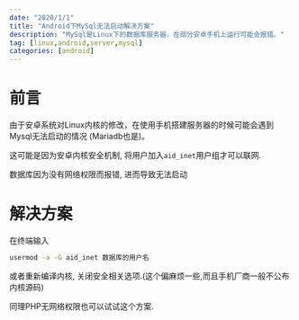 ```yaml
---
date: "2020/1/1"
title: "Android下MySql无法启动解决方案"
description: "MySql是Linux下的数据库服务器，在部分安卓手机上运行可能会报错。"
tag: [linux,android,server,mysql]
categories: [android]
---
```


# 前言
由于安卓系统对Linux内核的修改，在使用手机搭建服务器的时候可能会遇到Mysql无法启动的情况 (Mariadb也是)。

这可能是因为安卓内核安全机制, 将用户加入`aid_inet`用户组才可以联网.

数据库因为没有网络权限而报错, 进而导致无法启动

# 解决方案

在终端输入
```sh
usermod -a -G aid_inet 数据库的用户名
```
或者重新编译内核, 关闭安全相关选项.(这个偏麻烦一些,而且手机厂商一般不公布内核源码)

同理PHP无网络权限也可以试试这个方案. 